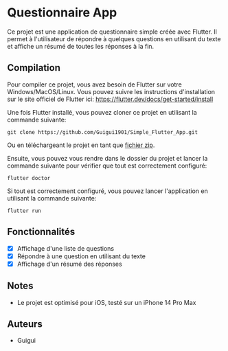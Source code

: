# Questionnaire App
Ce projet est une application de questionnaire simple créée avec Flutter. Il permet à l'utilisateur de répondre à quelques questions en utilisant du texte et affiche un résumé de toutes les réponses à la fin.

## Compilation
Pour compiler ce projet, vous avez besoin de  Flutter sur votre Windows/MacOS/Linux. Vous pouvez suivre les instructions d'installation sur le site officiel de Flutter ici: https://flutter.dev/docs/get-started/install

Une fois Flutter installé, vous pouvez cloner ce projet en utilisant la commande suivante:
```
git clone https://github.com/Guigui1901/Simple_Flutter_App.git
```

Ou en téléchargeant le projet en tant que [fichier zip](https://codeload.github.com/Guigui1901/Simple_Flutter_App/zip/refs/heads/main).

Ensuite, vous pouvez vous rendre dans le dossier du projet et lancer la commande suivante pour vérifier que tout est correctement configuré:
```
flutter doctor
```

Si tout est correctement configuré, vous pouvez lancer l'application en utilisant la commande suivante:
```
flutter run
```

## Fonctionnalités
- [x] Affichage d'une liste de questions
- [x] Répondre à une question en utilisant du texte
- [x] Affichage d'un résumé des réponses

## Notes
- Le projet est optimisé pour iOS, testé sur un iPhone 14 Pro Max

## Auteurs
- Guigui
